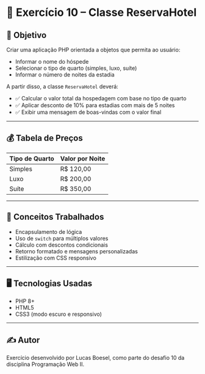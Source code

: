 # 🏨 Exercício 10 – Classe ReservaHotel

## 🎯 Objetivo

Criar uma aplicação PHP orientada a objetos que permita ao usuário:

- Informar o nome do hóspede
- Selecionar o tipo de quarto (simples, luxo, suíte)
- Informar o número de noites da estadia

A partir disso, a classe `ReservaHotel` deverá:

- ✅ Calcular o valor total da hospedagem com base no tipo de quarto
- ✅ Aplicar desconto de 10% para estadias com mais de 5 noites
- ✅ Exibir uma mensagem de boas-vindas com o valor final

---

## 💰 Tabela de Preços

| Tipo de Quarto | Valor por Noite |
|----------------|------------------|
| Simples        | R$ 120,00        |
| Luxo           | R$ 200,00        |
| Suíte          | R$ 350,00        |

---

## 🧠 Conceitos Trabalhados

- Encapsulamento de lógica
- Uso de `switch` para múltiplos valores
- Cálculo com descontos condicionais
- Retorno formatado e mensagens personalizadas
- Estilização com CSS responsivo

---

## 🖥️ Tecnologias Usadas

- PHP 8+  
- HTML5  
- CSS3 (modo escuro e responsivo)

---

## ✍️ Autor

Exercício desenvolvido por Lucas Boesel, como parte do desafio 10 da disciplina Programação Web II.
